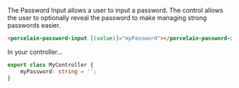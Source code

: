 The Password Input allows a user to input a password. The control allows the user to optionally reveal the password to make managing strong passwords easier.

```html
<porcelain-password-input [(value)]="myPassword"></porcelain-password-input>
```

In your controller...

```typescript
export class MyController {
	myPassword: string = '';
}
```
